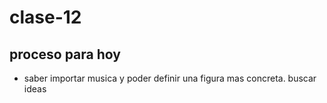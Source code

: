 # clase-12
## proceso para hoy
- saber importar musica y poder definir una figura mas concreta. buscar ideas 

